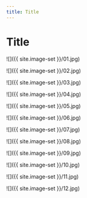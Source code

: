 ```yaml
---
title: Title
---
```


# Title

![]({{ site.image-set }}/01.jpg)



![]({{ site.image-set }}/02.jpg)



![]({{ site.image-set }}/03.jpg)



![]({{ site.image-set }}/04.jpg)



![]({{ site.image-set }}/05.jpg)



![]({{ site.image-set }}/06.jpg)



![]({{ site.image-set }}/07.jpg)



![]({{ site.image-set }}/08.jpg)



![]({{ site.image-set }}/09.jpg)



![]({{ site.image-set }}/10.jpg)



![]({{ site.image-set }}/11.jpg)



![]({{ site.image-set }}/12.jpg)


